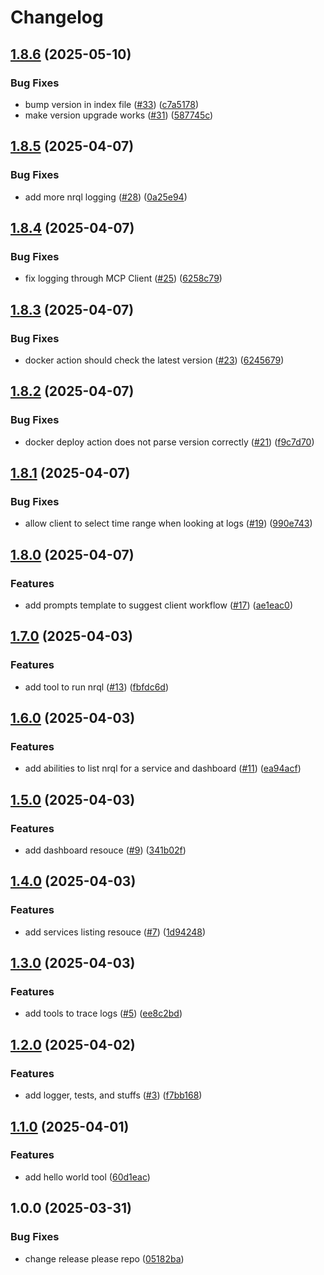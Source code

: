 # Changelog

## [1.8.6](https://github.com/ducduyn31/nr-mcp/compare/v1.8.5...v1.8.6) (2025-05-10)


### Bug Fixes

* bump version in index file ([#33](https://github.com/ducduyn31/nr-mcp/issues/33)) ([c7a5178](https://github.com/ducduyn31/nr-mcp/commit/c7a51786b0f3c8687d64567b8d34ca7e9a04c428))
* make version upgrade works ([#31](https://github.com/ducduyn31/nr-mcp/issues/31)) ([587745c](https://github.com/ducduyn31/nr-mcp/commit/587745cbe015ac251d03101979b77ec206702798))

## [1.8.5](https://github.com/ducduyn31/nr-mcp/compare/v1.8.4...v1.8.5) (2025-04-07)


### Bug Fixes

* add more nrql logging ([#28](https://github.com/ducduyn31/nr-mcp/issues/28)) ([0a25e94](https://github.com/ducduyn31/nr-mcp/commit/0a25e94d0afc6db7cdc362b113eb75bbb0a2297c))

## [1.8.4](https://github.com/ducduyn31/nr-mcp/compare/v1.8.3...v1.8.4) (2025-04-07)


### Bug Fixes

* fix logging through MCP Client ([#25](https://github.com/ducduyn31/nr-mcp/issues/25)) ([6258c79](https://github.com/ducduyn31/nr-mcp/commit/6258c79c66ea36aa6ac8976b5a61b7e82cca37ab))

## [1.8.3](https://github.com/ducduyn31/nr-mcp/compare/v1.8.2...v1.8.3) (2025-04-07)


### Bug Fixes

* docker action should check the latest version ([#23](https://github.com/ducduyn31/nr-mcp/issues/23)) ([6245679](https://github.com/ducduyn31/nr-mcp/commit/6245679e1b21a88e3267da976758d1340a2be9f0))

## [1.8.2](https://github.com/ducduyn31/nr-mcp/compare/v1.8.1...v1.8.2) (2025-04-07)


### Bug Fixes

* docker deploy action does not parse version correctly ([#21](https://github.com/ducduyn31/nr-mcp/issues/21)) ([f9c7d70](https://github.com/ducduyn31/nr-mcp/commit/f9c7d70a4bf54482cbf2459b4deb59e454a3cea6))

## [1.8.1](https://github.com/ducduyn31/nr-mcp/compare/v1.8.0...v1.8.1) (2025-04-07)


### Bug Fixes

* allow client to select time range when looking at logs ([#19](https://github.com/ducduyn31/nr-mcp/issues/19)) ([990e743](https://github.com/ducduyn31/nr-mcp/commit/990e74312595c660039fd876e578af0e28b14160))

## [1.8.0](https://github.com/ducduyn31/nr-mcp/compare/v1.7.0...v1.8.0) (2025-04-07)


### Features

* add prompts template to suggest client workflow ([#17](https://github.com/ducduyn31/nr-mcp/issues/17)) ([ae1eac0](https://github.com/ducduyn31/nr-mcp/commit/ae1eac0928c6aadeccbbe5df00394e132b8d665c))

## [1.7.0](https://github.com/ducduyn31/nr-mcp/compare/v1.6.0...v1.7.0) (2025-04-03)


### Features

* add tool to run nrql ([#13](https://github.com/ducduyn31/nr-mcp/issues/13)) ([fbfdc6d](https://github.com/ducduyn31/nr-mcp/commit/fbfdc6d43dfea07ede2b50e5b646f49894449d1f))

## [1.6.0](https://github.com/ducduyn31/nr-mcp/compare/v1.5.0...v1.6.0) (2025-04-03)


### Features

* add abilities to list nrql for a service and dashboard ([#11](https://github.com/ducduyn31/nr-mcp/issues/11)) ([ea94acf](https://github.com/ducduyn31/nr-mcp/commit/ea94acf0175421630ebc04e2d058b638469e2e14))

## [1.5.0](https://github.com/ducduyn31/nr-mcp/compare/v1.4.0...v1.5.0) (2025-04-03)


### Features

* add dashboard resouce ([#9](https://github.com/ducduyn31/nr-mcp/issues/9)) ([341b02f](https://github.com/ducduyn31/nr-mcp/commit/341b02fb711d22055650b189f00dff5185a960e7))

## [1.4.0](https://github.com/ducduyn31/nr-mcp/compare/v1.3.0...v1.4.0) (2025-04-03)


### Features

* add services listing resouce ([#7](https://github.com/ducduyn31/nr-mcp/issues/7)) ([1d94248](https://github.com/ducduyn31/nr-mcp/commit/1d94248abf361cf96aaffd0522ef950e135bf50c))

## [1.3.0](https://github.com/ducduyn31/nr-mcp/compare/v1.2.0...v1.3.0) (2025-04-03)


### Features

* add tools to trace logs ([#5](https://github.com/ducduyn31/nr-mcp/issues/5)) ([ee8c2bd](https://github.com/ducduyn31/nr-mcp/commit/ee8c2bdab477f747016e4668421fa7fa3abb4c27))

## [1.2.0](https://github.com/ducduyn31/nr-mcp/compare/v1.1.0...v1.2.0) (2025-04-02)


### Features

* add logger, tests, and stuffs ([#3](https://github.com/ducduyn31/nr-mcp/issues/3)) ([f7bb168](https://github.com/ducduyn31/nr-mcp/commit/f7bb168dc17941e41b75709b26727ae23a18c0f4))

## [1.1.0](https://github.com/ducduyn31/nr-mcp/compare/v1.0.0...v1.1.0) (2025-04-01)


### Features

* add hello world tool ([60d1eac](https://github.com/ducduyn31/nr-mcp/commit/60d1eac3bcc846780d8200584dbfd9b05eebb8e2))

## 1.0.0 (2025-03-31)


### Bug Fixes

* change release please repo ([05182ba](https://github.com/ducduyn31/nr-mcp/commit/05182bab6cd5af8b0b86684841e59998dd91aef3))
